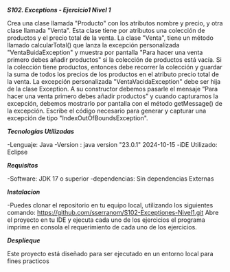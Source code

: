 ***S102. Exceptions - Ejercicio1 Nivel 1***

Crea una clase llamada "Producto" con los atributos nombre y precio, y otra clase llamada "Venta". Esta clase tiene por atributos una colección de productos y el precio total de la venta.
La clase "Venta", tiene un método llamado calcularTotal() que lanza la excepción personalizada "VentaBuidaException" y muestra por pantalla "Para hacer una venta primero debes añadir productos"
si la colección de productos está vacía. Si la colección tiene productos, entonces debe recorrer la colección y guardar la suma de todos los precios de los productos en el atributo precio total de la venta.
La excepción personalizada "VentaVacidaException" debe ser hija de la clase Exception. A su constructor debemos pasarle el mensaje “Para hacer una venta primero debes añadir productos” y cuando capturamos la excepción,
debemos mostrarlo por pantalla con el método getMessage() de la excepción.
Escribe el código necesario para generar y capturar una excepción de tipo "IndexOutOfBoundsException".


***Tecnologías Utilizadas***

-Lenguaje: Java -Version : java version "23.0.1" 2024-10-15 -iDE Utilizado: Eclipse

***Requisitos***

-Software: JDK 17 o superior -dependencias: Sin dependencias Externas

***Instalacion***

-Puedes clonar el repositorio en tu equipo local, utilizando los siguientes comando: https://github.com/sserranom/S102-Exceptiones-Nivel1.git Abre el proyecto en tu IDE y ejecuta cada uno de los ejercicios el programa imprime en consola el requerimiento de cada uno de los ejercicios.

***Desplieque***

Este proyecto está diseñado para ser ejecutado en un entorno local para fines practicos
